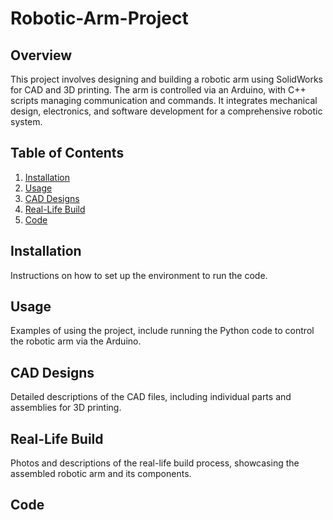 # Robotic-Arm-Project

## Overview
This project involves designing and building a robotic arm using SolidWorks for CAD and 3D printing. 
The arm is controlled via an Arduino, with C++ scripts managing communication and commands. 
It integrates mechanical design, electronics, and software development for a comprehensive robotic system.

## Table of Contents
1. [Installation](#installation)
2. [Usage](#usage)
3. [CAD Designs](#cad-designs)
4. [Real-Life Build](#real-life-build)
5. [Code](#code)

## Installation
Instructions on how to set up the environment to run the code.

## Usage
Examples of using the project, include running the Python code to control the robotic arm via the Arduino.

## CAD Designs
Detailed descriptions of the CAD files, including individual parts and assemblies for 3D printing.

## Real-Life Build
Photos and descriptions of the real-life build process, showcasing the assembled robotic arm and its components.

## Code
